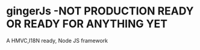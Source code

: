 gingerJs -NOT PRODUCTION READY OR READY FOR ANYTHING YET
========

A HMVC,I18N ready, Node JS framework
